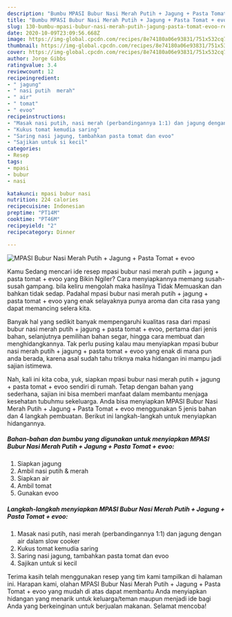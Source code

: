 ```yaml
---
description: "Bumbu MPASI Bubur Nasi Merah Putih + Jagung + Pasta Tomat + evoo | Resep Membuat MPASI Bubur Nasi Merah Putih + Jagung + Pasta Tomat + evoo Yang Menggugah Selera"
title: "Bumbu MPASI Bubur Nasi Merah Putih + Jagung + Pasta Tomat + evoo | Resep Membuat MPASI Bubur Nasi Merah Putih + Jagung + Pasta Tomat + evoo Yang Menggugah Selera"
slug: 130-bumbu-mpasi-bubur-nasi-merah-putih-jagung-pasta-tomat-evoo-resep-membuat-mpasi-bubur-nasi-merah-putih-jagung-pasta-tomat-evoo-yang-menggugah-selera
date: 2020-10-09T23:09:56.668Z
image: https://img-global.cpcdn.com/recipes/8e74180a06e93831/751x532cq70/mpasi-bubur-nasi-merah-putih-jagung-pasta-tomat-evoo-foto-resep-utama.jpg
thumbnail: https://img-global.cpcdn.com/recipes/8e74180a06e93831/751x532cq70/mpasi-bubur-nasi-merah-putih-jagung-pasta-tomat-evoo-foto-resep-utama.jpg
cover: https://img-global.cpcdn.com/recipes/8e74180a06e93831/751x532cq70/mpasi-bubur-nasi-merah-putih-jagung-pasta-tomat-evoo-foto-resep-utama.jpg
author: Jorge Gibbs
ratingvalue: 3.4
reviewcount: 12
recipeingredient:
- " jagung"
- " nasi putih  merah"
- " air"
- " tomat"
- " evoo"
recipeinstructions:
- "Masak nasi putih, nasi merah (perbandingannya 1:1) dan jagung dengan air dalam slow cooker"
- "Kukus tomat kemudia saring"
- "Saring nasi jagung, tambahkan pasta tomat dan evoo"
- "Sajikan untuk si kecil"
categories:
- Resep
tags:
- mpasi
- bubur
- nasi

katakunci: mpasi bubur nasi 
nutrition: 224 calories
recipecuisine: Indonesian
preptime: "PT14M"
cooktime: "PT46M"
recipeyield: "2"
recipecategory: Dinner

---
```



![MPASI Bubur Nasi Merah Putih + Jagung + Pasta Tomat + evoo](https://img-global.cpcdn.com/recipes/8e74180a06e93831/751x532cq70/mpasi-bubur-nasi-merah-putih-jagung-pasta-tomat-evoo-foto-resep-utama.jpg)

Kamu Sedang mencari ide resep mpasi bubur nasi merah putih + jagung + pasta tomat + evoo yang Bikin Ngiler? Cara menyiapkannya memang susah-susah gampang. bila keliru mengolah maka hasilnya Tidak Memuaskan dan bahkan tidak sedap. Padahal mpasi bubur nasi merah putih + jagung + pasta tomat + evoo yang enak selayaknya punya aroma dan cita rasa yang dapat memancing selera kita.

Banyak hal yang sedikit banyak mempengaruhi kualitas rasa dari mpasi bubur nasi merah putih + jagung + pasta tomat + evoo, pertama dari jenis bahan, selanjutnya pemilihan bahan segar, hingga cara membuat dan menghidangkannya. Tak perlu pusing kalau mau menyiapkan mpasi bubur nasi merah putih + jagung + pasta tomat + evoo yang enak di mana pun anda berada, karena asal sudah tahu triknya maka hidangan ini mampu jadi sajian istimewa.




Nah, kali ini kita coba, yuk, siapkan mpasi bubur nasi merah putih + jagung + pasta tomat + evoo sendiri di rumah. Tetap dengan bahan yang sederhana, sajian ini bisa memberi manfaat dalam membantu menjaga kesehatan tubuhmu sekeluarga. Anda bisa menyiapkan MPASI Bubur Nasi Merah Putih + Jagung + Pasta Tomat + evoo menggunakan 5 jenis bahan dan 4 langkah pembuatan. Berikut ini langkah-langkah untuk menyiapkan hidangannya.

<!--inarticleads1-->

##### Bahan-bahan dan bumbu yang digunakan untuk menyiapkan MPASI Bubur Nasi Merah Putih + Jagung + Pasta Tomat + evoo:

1. Siapkan  jagung
1. Ambil  nasi putih &amp; merah
1. Siapkan  air
1. Ambil  tomat
1. Gunakan  evoo




<!--inarticleads2-->

##### Langkah-langkah menyiapkan MPASI Bubur Nasi Merah Putih + Jagung + Pasta Tomat + evoo:

1. Masak nasi putih, nasi merah (perbandingannya 1:1) dan jagung dengan air dalam slow cooker
1. Kukus tomat kemudia saring
1. Saring nasi jagung, tambahkan pasta tomat dan evoo
1. Sajikan untuk si kecil




Terima kasih telah menggunakan resep yang tim kami tampilkan di halaman ini. Harapan kami, olahan MPASI Bubur Nasi Merah Putih + Jagung + Pasta Tomat + evoo yang mudah di atas dapat membantu Anda menyiapkan hidangan yang menarik untuk keluarga/teman maupun menjadi ide bagi Anda yang berkeinginan untuk berjualan makanan. Selamat mencoba!
